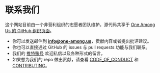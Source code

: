 # 联系我们

这个网站目前由一个非营利组织的志愿者团队维护。源代码共享于 [One Among Us 的 GitHub 组织页面](https://github.com/one-among-us)。

- 你可以发送邮件到 **info@one-among.us**，贡献内容或者提出批评建议。
- 你也可以直接通过 GitHub 的 issues 与 pull requests 功能与我们联系。
- 我们的 [推特账号](https://twitter.com/oneamong_us) 欢迎私信以及各种形式的留言。
- 如果想为我们的 repo 做出贡献，请查看 [CODE_OF_CONDUCT](https://github.com/one-among-us/data/blob/main/CODE_OF_CONDUCT.md) 和 [CONTRIBUTING](https://github.com/one-among-us/data/blob/main/CONTRIBUTING.md)。
